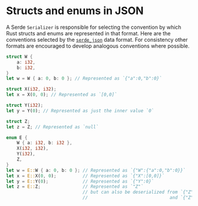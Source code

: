 # Structs and enums in JSON

A Serde `Serializer` is responsible for selecting the convention by which Rust
structs and enums are represented in that format. Here are the conventions
selected by the [`serde_json`](https://github.com/serde-rs/json) data format.
For consistency other formats are encouraged to develop analogous conventions
where possible.

```rust
struct W {
    a: i32,
    b: i32,
}
let w = W { a: 0, b: 0 }; // Represented as `{"a":0,"b":0}`

struct X(i32, i32);
let x = X(0, 0); // Represented as `[0,0]`

struct Y(i32);
let y = Y(0); // Represented as just the inner value `0`

struct Z;
let z = Z; // Represented as `null`

enum E {
    W { a: i32, b: i32 },
    X(i32, i32),
    Y(i32),
    Z,
}
let w = E::W { a: 0, b: 0 }; // Represented as `{"W":{"a":0,"b":0}}`
let x = E::X(0, 0);          // Represented as `{"X":[0,0]}`
let y = E::Y(0);             // Represented as `{"Y":0}`
let z = E::Z;                // Represented as `"Z"`
                             // but can also be deserialized from `{"Z":null}`
                             //                               and `{"Z":[]}`
```
